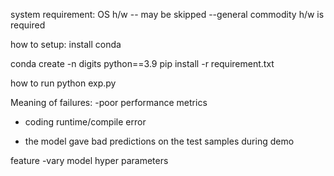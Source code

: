 system requirement:
OS
h/w -- may be skipped --general commodity h/w is required

how to setup:
install conda

conda create -n digits python==3.9
pip install -r requirement.txt

how to run
python exp.py

Meaning of failures:
-poor performance metrics
- coding runtime/compile error

- the model gave bad predictions on the test samples during demo

feature
-vary model hyper parameters
